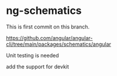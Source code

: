 # ng-schematics

This is first commit on this branch.

https://github.com/angular/angular-cli/tree/main/packages/schematics/angular

Unit testing is needed

add the support for devkit
